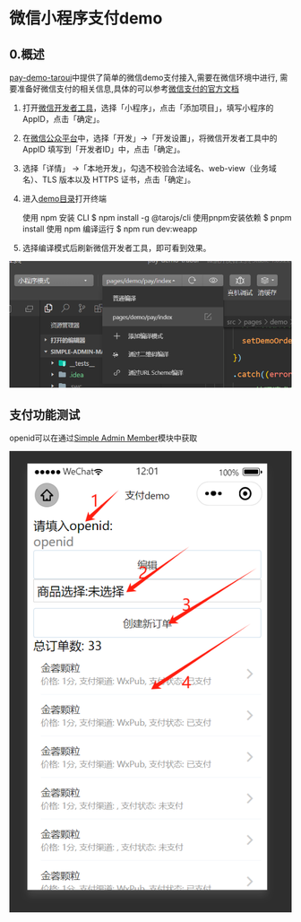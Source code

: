 # 微信小程序支付demo

## 0.概述

[pay-demo-taroui](./pay-demo-taroui)中提供了简单的微信demo支付接入,需要在微信环境中进行,
需要准备好微信支付的相关信息,具体的可以参考[微信支付的官方文档](https://pay.weixin.qq.com/)

1. 打开[微信开发者工具](https://developers.weixin.qq.com/miniprogram/dev/devtools/download.html)，选择「小程序」，点击「添加项目」，填写小程序的 AppID，点击「确定」。
2. 在[微信公众平台](https://mp.weixin.qq.com/)中，选择「开发」->「开发设置」，将微信开发者工具中的 AppID 填写到「开发者ID」中，点击「确定」。
3. 选择「详情」 ->「本地开发」，勾选不校验合法域名、web-view（业务域名）、TLS 版本以及 HTTPS 证书，点击「确定」。
4. 进入[demo目录](../../pay-demo-taroui)打开终端


    使用 npm 安装 CLI
    $ npm install -g @tarojs/cli
    使用pnpm安装依赖
    $ pnpm install
    使用 npm 编译运行
    $ npm run dev:weapp

5. 选择编译模式后刷新微信开发者工具，即可看到效果。

![images3](../images/img3.png)

## 支付功能测试

openid可以在通过[Simple Admin Member](https://doc.ryansu.tech/zh/guide/official-comp/member.html)模块中获取

![images5](../images/img5.png)